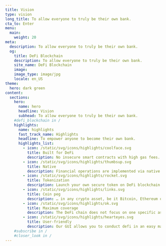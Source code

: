 ```yaml
---
title: Vision
type: vision
long_title: To allow everyone to truly be their own bank.
cta_to: Enter
menu:
  main:
    weight: 20
meta:
  description: To allow everyone to truly be their own bank.
  og:
    title: DeFi Blockchain
    description: To allow everyone to truly be their own bank.
    site_name: DeFi Blockchain
    image: 
    image_type: image/jpg
    locale: en_US
theme:
  hero: dark green
content:
  sections:
    hero:
      name: hero
      headline: Vision
      subhead: To allow everyone to truly be their own bank.
    #defi_blockchain in /
    highlights:
      name: highlights
      fast_track_name: Highlights
      headline: To empower anyone to become their own bank.
      highlights_list:
        - icon: /static/svg/icons/highlights/coolface.svg
          title: Built for DeFi
          description: No insecure smart contracts with high gas fees.
        - icon: /static/svg/icons/highlights/thumbsup.svg
          title: Native
          description: Financial operations are implemented via native OPCODEs.
        - icon: /static/svg/icons/highlights/rocket.svg
          title: Tokenization
          description: Launch your own secure token on DeFi blockchain with ease.
        - icon: /static/svg/icons/highlights/links.svg
          title: Coin peg
          description: … in any crypto asset, be it Bitcoin, Ethereum or any other.
        - icon: /static/svg/icons/highlights/ok.svg
          title: Maximum coverage
          description: The DeFi chain does not focus on one specific asset (such as Ethereum).
        - icon: /static/svg/icons/highlights/hearteyes.svg
          title: User-friendly
          description: Our GUI allows you to conduct defi in an easy manner.
    #subscribe in /
    #closer_look in /
---
```

